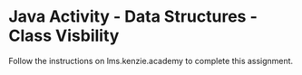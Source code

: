 # Java Activity - Data Structures - Class Visbility

Follow the instructions on lms.kenzie.academy to complete this assignment.